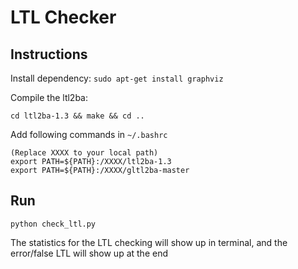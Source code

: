 # LTL Checker

## Instructions

Install dependency: `sudo apt-get install graphviz`

Compile the ltl2ba:
```shell
cd ltl2ba-1.3 && make && cd ..
```

Add following commands in `~/.bashrc`

```shell
(Replace XXXX to your local path)
export PATH=${PATH}:/XXXX/ltl2ba-1.3
export PATH=${PATH}:/XXXX/gltl2ba-master
```

## Run

`python check_ltl.py`

The statistics for the LTL checking will show up in terminal, and the error/false LTL will show up at the end